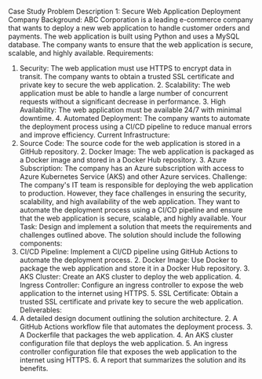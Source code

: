 Case Study Problem Description 1:
Secure Web Application Deployment
Company Background:
ABC Corporation is a leading e-commerce company that wants to deploy a new web application to
handle customer orders and payments. The web application is built using Python and uses a MySQL
database. The company wants to ensure that the web application is secure, scalable, and highly
available. Requirements:
1. Security: The web application must use HTTPS to encrypt data in transit. The company wants to
obtain a trusted SSL certificate and private key to secure the web application. 2. Scalability: The web application must be able to handle a large number of concurrent requests
without a significant decrease in performance. 3. High Availability: The web application must be available 24/7 with minimal downtime. 4. Automated Deployment: The company wants to automate the deployment process using a CI/CD
pipeline to reduce manual errors and improve efficiency. Current Infrastructure:
1. Source Code: The source code for the web application is stored in a GitHub repository. 2. Docker Image: The web application is packaged as a Docker image and stored in a Docker Hub
repository. 3. Azure Subscription: The company has an Azure subscription with access to Azure Kubernetes
Service (AKS) and other Azure services. Challenge:
The company's IT team is responsible for deploying the web application to production. However, they
face challenges in ensuring the security, scalability, and high availability of the web application. They
want to automate the deployment process using a CI/CD pipeline and ensure that the web application
is secure, scalable, and highly available.
Your Task:
Design and implement a solution that meets the requirements and challenges outlined above. The
solution should include the following components:
1. CI/CD Pipeline: Implement a CI/CD pipeline using GitHub Actions to automate the deployment
process. 2. Docker Image: Use Docker to package the web application and store it in a Docker Hub repository. 3. AKS Cluster: Create an AKS cluster to deploy the web application. 4. Ingress Controller: Configure an ingress controller to expose the web application to the internet
using HTTPS. 5. SSL Certificate: Obtain a trusted SSL certificate and private key to secure the web application. Deliverables:
1. A detailed design document outlining the solution architecture. 2. A GitHub Actions workflow file that automates the deployment process. 3. A Dockerfile that packages the web application. 4. An AKS cluster configuration file that deploys the web application. 5. An ingress controller configuration file that exposes the web application to the internet using
HTTPS. 6. A report that summarizes the solution and its benefits.
